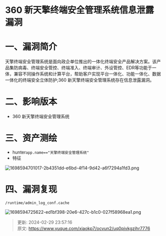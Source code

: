 # 360 新天擎终端安全管理系统信息泄露漏洞

# 一、漏洞简介
天擎终端安全管理系统是面向政企单位推出的一体化终端安全产品解决方案。该产品集防病毒、终端安全管控、终端准入、终端审计、外设管控、EDR等功能于一体，兼容不同操作系统和计算平台，帮助客户实现平台一体化、功能一体化、数据一体化的终端安全立体防护;360 新天擎终端安全管理系统存在信息泄露漏洞。

# 二、影响版本
+ 360 新天擎终端安全管理系统

# 三、资产测绘
+ hunter`app.name=="天擎终端安全管理系统"`
+ 特征

![1698594701017-2b4351dd-e6bd-4f14-9d42-a6f7294a1fd3.png](./img/kTfByfQPYwCzZVhF/1698594701017-2b4351dd-e6bd-4f14-9d42-a6f7294a1fd3-945098.png)

# 四、漏洞复现
```plain
/runtime/admin_log_conf.cache
```

![1698594725622-ed1bf398-20e6-427c-b1c0-027f58968ea1.png](./img/kTfByfQPYwCzZVhF/1698594725622-ed1bf398-20e6-427c-b1c0-027f58968ea1-500252.png)



> 更新: 2024-02-29 23:57:16  
> 原文: <https://www.yuque.com/xiaokp7/ocvun2/uq0pivkgzihr7776>